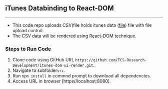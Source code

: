 ## iTunes Databinding to React-DOM
---------------------------------
- This code repo uploads CSV(file holds itunes data ([file](https://github.com/TCS-Research-Development/itunes-dom-ui-render/blob/master/docs/Itunes-data-exposed.xlsx)) file with file upload control.
- The CSV data will be rendered using React-DOM technique.

### Steps to Run Code

1. Clone code using GitHub URL `https://github.com/TCS-Research-Development/itunes-dom-ui-render.git`.
2. Navigate to subfolder`src`.
3. Run `npm install` in commnd prompt to download all dependencies.
4. Access URL in browser [https//localhost:8080].

